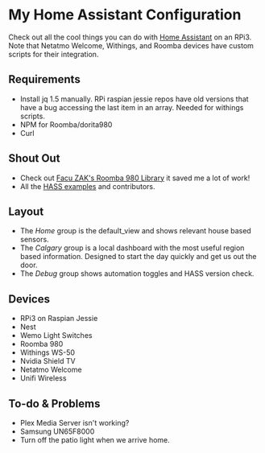 # My Home Assistant Configuration
Check out all the cool things you can do with [Home Assistant](https://home-assistant.io/) on an RPi3. Note that Netatmo Welcome, Withings, and Roomba devices have custom scripts for their integration.
## Requirements
- Install jq 1.5 manually. RPi raspian jessie repos have old versions that have a bug accessing the last item in an array. Needed for withings scripts.
- NPM for Roomba/dorita980
- Curl
## Shout Out
- Check out [Facu ZAK's Roomba 980 Library](https://github.com/koalazak/dorita980) it saved me a lot of work!
- All the [HASS examples](https://home-assistant.io/cookbook/) and contributors.
## Layout
- The *Home* group is the default_view and shows relevant house based sensors.
- The *Calgary* group is a local dashboard with the most useful region based information. Designed to start the day quickly and get us out the door.
- The *Debug* group shows automation toggles and HASS version check.
## Devices
- RPi3 on Raspian Jessie
- Nest
- Wemo Light Switches
- Roomba 980
- Withings WS-50
- Nvidia Shield TV
- Netatmo Welcome
- Unifi Wireless
## To-do & Problems
- Plex Media Server isn't working?
- Samsung UN65F8000
- Turn off the patio light when we arrive home.
